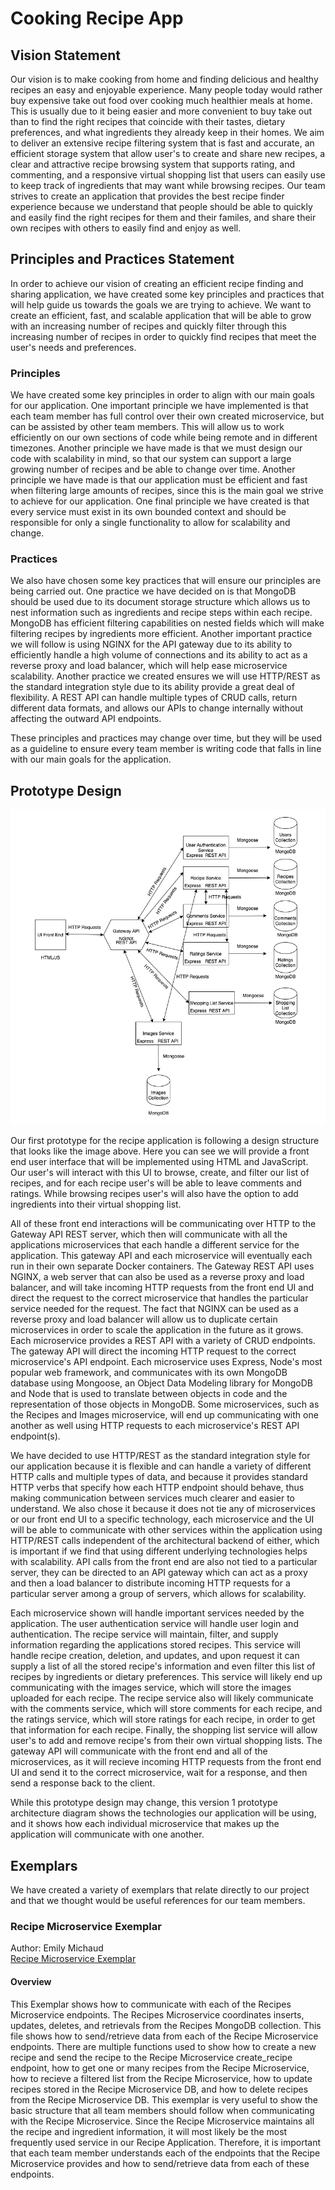 # Cooking Recipe App

## Vision Statement
Our vision is to make cooking from home and finding delicious and healthy recipes an easy and enjoyable experience. Many people today would rather buy expensive take out food over cooking much healthier meals at home. This is usually due to it being easier and more convenient to buy take out than to find the right recipes that coincide with their tastes, dietary preferences, and what ingredients they already keep in their homes. We aim to deliver an extensive recipe filtering system that is fast and accurate, an efficient storage system that allow user's to create and share new recipes, a clear and attractive recipe browsing system that supports rating, and commenting, and a responsive virtual shopping list that users can easily use to keep track of ingredients that may want while browsing recipes. Our team strives to create an application that provides the best recipe finder experience because we understand that people should be able to quickly and easily find the right recipes for them and their familes, and share their own recipes with others to easily find and enjoy as well.

## Principles and Practices Statement
In order to achieve our vision of creating an efficient recipe finding and sharing application, we have created some key principles and practices that will help guide us towards the goals we are trying to achieve. We want to create an efficient, fast, and scalable application that will be able to grow with an increasing number of recipes and quickly filter through this increasing number of recipes in order to quickly find recipes that meet the user's needs and preferences. 

### Principles
We have created some key principles in order to align with our main goals for our application. One important principle we have implemented is that each team member has full control over their own created microservice, but can be assisted by other team members. This will allow us to work efficiently on our own sections of code while being remote and in different timezones. Another principle we have made is that we must design our code with scalability in mind, so that our system can support a large growing number of recipes and be able to change over time. Another principle we have made is that our application must be efficient and fast when filtering large amounts of recipes, since this is the main goal we strive to achieve for our application. One final principle we have created is that every service must exist in its own bounded context and should be responsible for only a single functionality to allow for scalability and change.

### Practices
We also have chosen some key practices that will ensure our principles are being carried out. One practice we have decided on is that MongoDB should be used due to its document storage structure which allows us to nest information such as ingredients and recipe steps within each recipe. MongoDB has efficient filtering capabilities on nested fields which will make filtering recipes by ingredients more efficient. Another important practice we will follow is using NGINX for the API gateway due to its ability to efficiently handle a high volume of connections and its ability to act as a reverse proxy and load balancer, which will help ease microservice scalability. Another practice we created ensures we will use HTTP/REST as the standard integration style due to its ability provide a great deal of flexibility. A REST API can handle multiple types of CRUD calls, return different data formats, and allows our APIs to change internally without affecting the outward API endpoints. 

These principles and practices may change over time, but they will be used as a guideline to ensure every team member is writing code that falls in line with our main goals for the application.

## Prototype Design
![Prototype Design Image](./images/prototype_design.png)

Our first prototype for the recipe application is following a design structure that looks like the image above. Here you can see we will provide a front end user interface that will be implemented using HTML and JavaScript. Our user's will interact with this UI to browse, create, and filter our list of recipes, and for each recipe user's will be able to leave comments and ratings. While browsing recipes user's will also have the option to add ingredients into their virtual shopping list. 

All of these front end interactions will be communicating over HTTP to the Gateway API REST server, which then will communicate with all the applications microservices that each handle a different service for the application. This gateway API and each microservice will eventually each run in their own separate Docker containers. The Gateway REST API uses NGINX, a web server that can also be used as a reverse proxy and load balancer, and will take incoming HTTP requests from the front end UI and direct the request to the correct microservice that handles the particular service needed for the request. The fact that NGINX can be used as a reverse proxy and load balancer will allow us to duplicate certain microservices in order to scale the application in the future as it grows. Each microservice provides a REST API with a variety of CRUD endpoints. The gateway API will direct the incoming HTTP request to the correct microservice's API endpoint. Each microservice uses Express, Node's most popular web framework, and communicates with its own MongoDB database using Mongoose, an Object Data Modeling library for MongoDB and Node that is used to translate between objects in code and the representation of those objects in MongoDB. Some microservices, such as the Recipes and Images microservice, will end up communicating with one another as well using HTTP requests to each microservice's REST API endpoint(s). 

We have decided to use HTTP/REST as the standard integration style for our application because it is flexible and can handle a variety of different HTTP calls and multiple types of data, and because it provides standard HTTP verbs that specify how each HTTP endpoint should behave, thus making communication between services much clearer and easier to understand. We also chose it because it does not tie any of microservices or our front end UI to a specific technology, each microservice and the UI will be able to communicate with other services within the application using HTTP/REST calls independent of the architectural backend of either, which is important if we find that using different underlying technologies helps with scalability. API calls from the front end are also not tied to a particular server, they can be directed to an API gateway which can act as a proxy and then a load balancer to distribute incoming HTTP requests for a particular server among a group of servers, which allows for scalability.

Each microservice shown will handle important services needed by the application. The user authentication service will handle user login and authentication. The recipe service will maintain, filter, and supply information regarding the applications stored recipes. This service will handle recipe creation, deletion, and updates, and upon request it can supply a list of all the stored recipe's information and even filter this list of recipes by ingredients or dietary preferences. This service will likely end up communicating with the images service, which will store the images uploaded for each recipe.  The recipe service also will likely communicate with the comments service, which will store comments for each recipe, and the ratings service, which will store ratings for each recipe, in order to get that information for each recipe. Finally, the shopping list service will allow user's to add and remove recipe's from their own virtual shopping lists. The gateway API will communicate with the front end and all of the microservices, as it will recieve incoming HTTP requests from the front end UI and send it to the correct microservice, wait for a response, and then send a response back to the client. 

While this prototype design may change, this version 1 prototype architecture diagram shows the technologies our application will be using, and it shows how each individual microservice that makes up the application will communicate with one another.

## Exemplars

We have created a variety of exemplars that relate directly to our project and that we thought would be useful references for our team members.

### Recipe Microservice Exemplar
Author: Emily Michaud
<br>
[Recipe Microservice Exemplar](../exemplars/recipe_microservice_exemplar/doc/README.md)

#### Overview
This Exemplar shows how to communicate with each of the Recipes Microservice endpoints. The Recipes Microservice coordinates inserts, updates, deletes, and retrievals from the Recipes MongoDB collection. This file shows how to send/retrieve data from each of the Recipe Microservice endpoints. There are multiple functions used to show how to create a new recipe and send the recipe to the Recipe Microservice create_recipe endpoint, how to get one or many recipes from the Recipe Microservice, how to recieve a filtered list from the Recipe Microservice, how to update recipes stored in the Recipe Microservice DB, and how to delete recipes from the Recipe Microservice DB. This exemplar is very useful to show the basic structure that all team members should follow when communicating with the Recipe Microservice. Since the Recipe Microservice maintains all the recipe and ingredient information, it will most likely be the most frequently used service in our Recipe Application. Therefore, it is important that each team member understands each of the endpoints that the Recipe Microservice provides and how to send/retrieve data from each of these endpoints.
